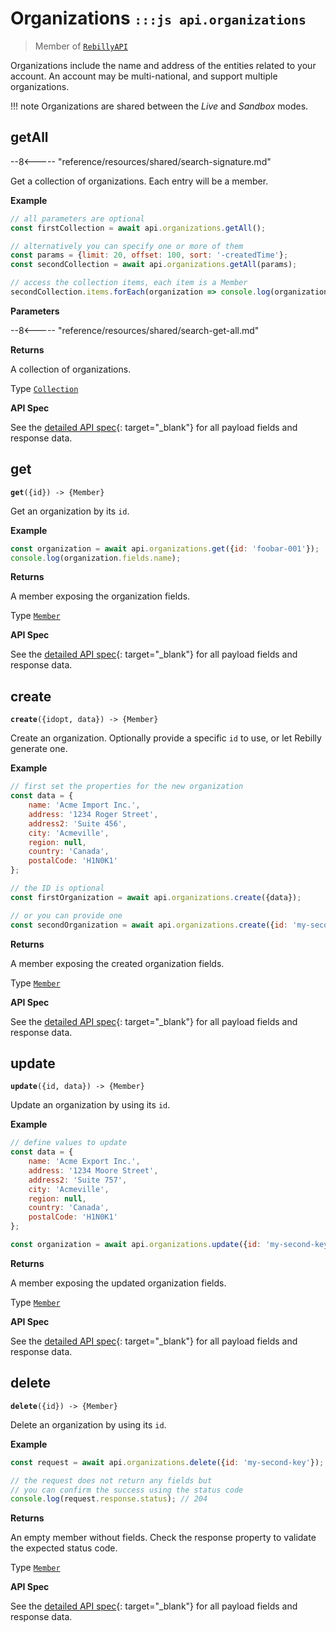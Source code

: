 # Organizations <small>`:::js api.organizations`</small>

> Member of [`RebillyAPI`][goto-rebillyapi]

Organizations include the name and address of the entities related to your account. An account may be multi-national, and support multiple organizations.

!!! note
    Organizations are shared between the *Live* and *Sandbox* modes.

## getAll

--8<----- "reference/resources/shared/search-signature.md"

Get a collection of organizations. Each entry will be a member.


**Example**

```js
// all parameters are optional
const firstCollection = await api.organizations.getAll();

// alternatively you can specify one or more of them
const params = {limit: 20, offset: 100, sort: '-createdTime'}; 
const secondCollection = await api.organizations.getAll(params);

// access the collection items, each item is a Member
secondCollection.items.forEach(organization => console.log(organization.fields.name));
```

**Parameters**


--8<----- "reference/resources/shared/search-get-all.md"


**Returns**

A collection of organizations.

Type [`Collection`][goto-collection]


**API Spec**

See the [detailed API spec][1]{: target="_blank"} for all payload fields and response data.

## get
<div class="method"><code><strong>get</strong>({<span class="prop">id</span>}) -> <span class="return">{Member}</span></code></div>

Get an organization by its `id`.


**Example**

```js
const organization = await api.organizations.get({id: 'foobar-001'});
console.log(organization.fields.name);
```


**Returns**

A member exposing the organization fields.

Type [`Member`][goto-member]


**API Spec**

See the [detailed API spec][2]{: target="_blank"} for all payload fields and response data.

## create
<div class="method"><code><strong>create</strong>({<span class="prop">id</span><span class="optional" title="optional">opt</span>, <span class="prop">data</span>}) -> <span class="return">{Member}</span></code></div>

Create an organization. Optionally provide a specific `id` to use, or let Rebilly generate one. 

**Example**

```js
// first set the properties for the new organization
const data = {
    name: 'Acme Import Inc.',
    address: '1234 Roger Street',
    address2: 'Suite 456',
    city: 'Acmeville',
    region: null,
    country: 'Canada',
    postalCode: 'H1N0K1'
};

// the ID is optional
const firstOrganization = await api.organizations.create({data});

// or you can provide one
const secondOrganization = await api.organizations.create({id: 'my-second-key', data});
```


**Returns**

A member exposing the created organization fields.

Type [`Member`][goto-member]


**API Spec**

See the [detailed API spec][3]{: target="_blank"} for all payload fields and response data.

## update
<div class="method"><code><strong>update</strong>({<span class="prop">id</span>, <span class="prop">data</span>}) -> <span class="return">{Member}</span></code></div>

Update an organization by using its `id`. 


**Example**

```js
// define values to update
const data = {
    name: 'Acme Export Inc.',
    address: '1234 Moore Street',
    address2: 'Suite 757',
    city: 'Acmeville',
    region: null,
    country: 'Canada',
    postalCode: 'H1N0K1'
};

const organization = await api.organizations.update({id: 'my-second-key', data});
```


**Returns**

A member exposing the updated organization fields.

Type [`Member`][goto-member]


**API Spec**

See the [detailed API spec][3]{: target="_blank"} for all payload fields and response data.

## delete
<div class="method"><code><strong>delete</strong>({<span class="prop">id</span>}) -> <span class="return">{Member}</span></code></div>

Delete an organization by using its `id`. 


**Example**

```js
const request = await api.organizations.delete({id: 'my-second-key'});

// the request does not return any fields but
// you can confirm the success using the status code
console.log(request.response.status); // 204
```


**Returns**

An empty member without fields. Check the response property to validate the expected status code.

Type [`Member`][goto-member]


**API Spec**

See the [detailed API spec][4]{: target="_blank"} for all payload fields and response data.

[goto-rebillyapi]: ../rebilly-api
[goto-collection]: ../types/collection
[goto-member]: ../types/member
[1]: https://rebilly.github.io/RebillyAPI/#tag/Organizations%2Fpaths%2F~1organizations%2Fget
[2]: https://rebilly.github.io/RebillyAPI/#tag/Organizations%2Fpaths%2F~1organizations~1%7Bid%7D%2Fget
[3]: https://rebilly.github.io/RebillyAPI/#tag/Organizations%2Fpaths%2F~1organizations~1%7Bid%7D%2Fput
[4]: https://rebilly.github.io/RebillyAPI/#tag/Organizations%2Fpaths%2F~1organizations~1%7Bid%7D%2Fdelete
